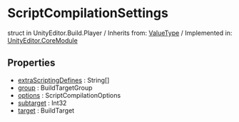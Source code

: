 # ScriptCompilationSettings
struct in UnityEditor.Build.Player
 / Inherits from: <a href="https://docs.unity3d.com/6000.2/Documentation/ScriptReference/ValueType.html">ValueType</a> / Implemented in: <a href="https://docs.unity3d.com/6000.2/Documentation/ScriptReference/UnityEditor.CoreModule.html">UnityEditor.CoreModule</a>

## Properties
- <a href="https://docs.unity3d.com/6000.2/Documentation/ScriptReference/ScriptCompilationSettings-extraScriptingDefines.html">extraScriptingDefines</a> : String[]
- <a href="https://docs.unity3d.com/6000.2/Documentation/ScriptReference/ScriptCompilationSettings-group.html">group</a> : BuildTargetGroup
- <a href="https://docs.unity3d.com/6000.2/Documentation/ScriptReference/ScriptCompilationSettings-options.html">options</a> : ScriptCompilationOptions
- <a href="https://docs.unity3d.com/6000.2/Documentation/ScriptReference/ScriptCompilationSettings-subtarget.html">subtarget</a> : Int32
- <a href="https://docs.unity3d.com/6000.2/Documentation/ScriptReference/ScriptCompilationSettings-target.html">target</a> : BuildTarget
